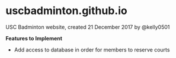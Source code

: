 # uscbadminton.github.io
USC Badminton website, created 21 December 2017 by @kelly0501

**Features to Implement**
- Add access to database in order for members to reserve courts

